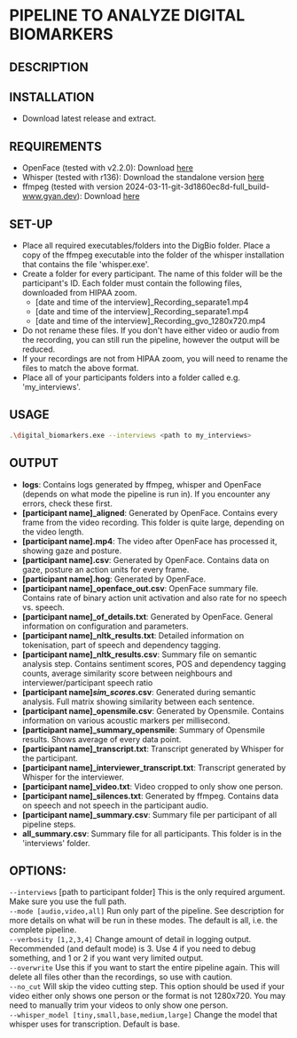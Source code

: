 # PIPELINE TO ANALYZE DIGITAL BIOMARKERS

## DESCRIPTION



## INSTALLATION
- Download latest release and extract.

## REQUIREMENTS
- OpenFace (tested with v2.2.0): Download [here](https://github.com/TadasBaltrusaitis/OpenFace/releases/tag/OpenFace_2.2.0) 
- Whisper (tested with r136): Download the standalone version [here](https://github.com/Purfview/whisper-standalone-win/releases/tag/Whisper-OpenAI)
- ffmpeg (tested with version 2024-03-11-git-3d1860ec8d-full_build-www.gyan.dev): Download [here](https://www.gyan.dev/ffmpeg/builds/)

## SET-UP
- Place all required executables/folders into the DigBio folder. Place a copy of the ffmpeg executable into the folder of the whisper installation that contains the file 'whisper.exe'.
- Create a folder for every participant. The name of this folder will be the participant's ID. Each folder must contain the following files, downloaded from HIPAA zoom.
    - [date and time of the interview]_Recording_separate1.mp4
    - [date and time of the interview]_Recording_separate1.mp4
    - [date and time of the interview]_Recording_gvo_1280x720.mp4
- Do not rename these files. If you don't have either video or audio from the recording, you can still run the pipeline, however the output will be reduced.
- If your recordings are not from HIPAA zoom, you will need to rename the files to match the above format.
- Place all of your participants folders into a folder called e.g. 'my_interviews'.

## USAGE
```bash
.\digital_biomarkers.exe --interviews <path to my_interviews>
```
## OUTPUT
- **logs**: Contains logs generated by ffmpeg, whisper and OpenFace (depends on what mode the pipeline is run in). If you encounter any errors, check these first.
- **[participant name]_aligned**: Generated by OpenFace. Contains every frame from the video recording. This folder is quite large, depending on the video length.
- **[participant name].mp4**: The video after OpenFace has processed it, showing gaze and posture.
- **[participant name].csv**: Generated by OpenFace. Contains data on gaze, posture an action units for every frame.
- **[participant name].hog**: Generated by OpenFace.
- **[participant name]_openface_out.csv**: OpenFace summary file. Contains rate of binary action unit activation and also rate for no speech vs. speech.
- **[participant name]_of_details.txt**: Generated by OpenFace. General information on configuration and parameters.
- **[participant name]_nltk_results.txt**: Detailed information on tokenisation, part of speech and dependency tagging. 
- **[participant name]_nltk_results.csv**: Summary file on semantic analysis step. Contains sentiment scores, POS and dependency tagging counts, average similarity score between neighbours and interviewer/participant speech ratio
- **[participant name]_sim_scores_.csv**: Generated during semantic analysis. Full matrix showing similarity between each sentence.
- **[participant name]_opensmile.csv**: Generated by Opensmile. Contains information on various acoustic markers per millisecond.
- **[participant name]_summary_opensmile**: Summary of Opensmile results. Shows average of every data point.
- **[participant name]_transcript.txt**: Transcript generated by Whisper for the participant.
- **[participant name]_interviewer_transcript.txt**: Transcript generated by Whisper for the interviewer.
- **[participant name]_video.txt**: Video cropped to only show one person.
- **[participant name]_silences.txt**: Generated by ffmpeg. Contains data on speech and not speech in the participant audio.
- **[participant name]_summary.csv**: Summary file per participant of all pipeline steps.
- **all_summary.csv**: Summary file for all participants. This folder is in the 'interviews' folder.

## OPTIONS:
`--interviews` [path to participant folder] This is the only required argument. Make sure you use the full path.\
`--mode [audio,video,all]` Run only part of the pipeline. See description for more details on what will be run in these modes. The default is all, i.e. the complete pipeline.\
`--verbosity [1,2,3,4]` Change amount of detail in logging output. Recommended (and default mode) is 3. Use 4 if you need to debug something, and 1 or 2 if you want very limited output.\
`--overwrite` Use this if you want to start the entire pipeline again. This will delete all files other than the recordings, so use with caution.\
`--no_cut` Will skip the video cutting step. This option should be used if your video either only shows one person or the format is not 1280x720. You may need to manually trim your videos to only show one person.\
`--whisper_model [tiny,small,base,medium,large]` Change the model that whisper uses for transcription. Default is base.

